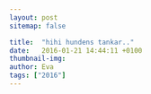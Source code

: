 ```yaml
---
layout: post
sitemap: false

title:  "hihi hundens tankar.."
date:   2016-01-21 14:44:11 +0100
thumbnail-img: 
author: Eva
tags: ["2016"]
---
```




